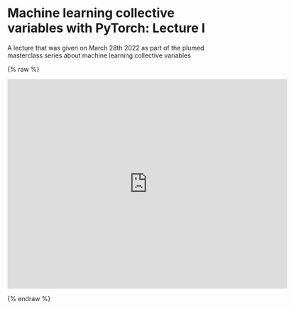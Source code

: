 # Machine learning collective variables with PyTorch: Lecture I

A lecture that was given on March 28th 2022 as part of the plumed masterclass series about machine learning collective variables

{% raw %}
<p align="center"><iframe width="630" height="472" src="https://www.youtube.com/embed/XsRBGl1wWAU" frameborder="0" allowfullscreen></iframe></p>
{% endraw %}
